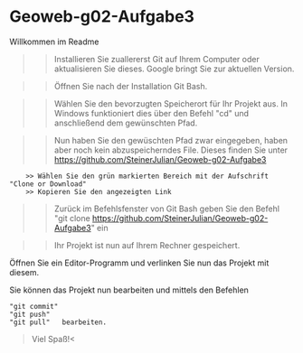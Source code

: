 # Geoweb-g02-Aufgabe3
Willkommen im Readme

>> Installieren Sie zuallererst Git auf Ihrem Computer oder aktualisieren Sie dieses.
	Google bringt Sie zur aktuellen Version.

>> Öffnen Sie nach der Installation Git Bash.

>> Wählen Sie den bevorzugten Speicherort für Ihr Projekt aus.
	In Windows funktioniert dies über den Befehl "cd" und anschließend dem gewünschten Pfad.

>> Nun haben Sie den gewüschten Pfad zwar eingegeben, haben aber noch kein abzuspeicherndes File. 
	Dieses finden Sie unter https://github.com/SteinerJulian/Geoweb-g02-Aufgabe3

		>> Wählen Sie den grün markierten Bereich mit der Aufschrift "Clone or Download"
		>> Kopieren Sie den angezeigten Link

>> Zurück im Befehlsfenster von Git Bash geben Sie den Befehl
	"git clone https://github.com/SteinerJulian/Geoweb-g02-Aufgabe3" ein 

>> Ihr Projekt ist nun auf Ihrem Rechner gespeichert.

Öffnen Sie ein Editor-Programm und verlinken Sie nun das Projekt mit diesem. 

Sie können das Projekt nun bearbeiten und mittels den Befehlen 
	
	"git commit"
	"git push"
	"git pull"   bearbeiten. 

>Viel Spaß!<
